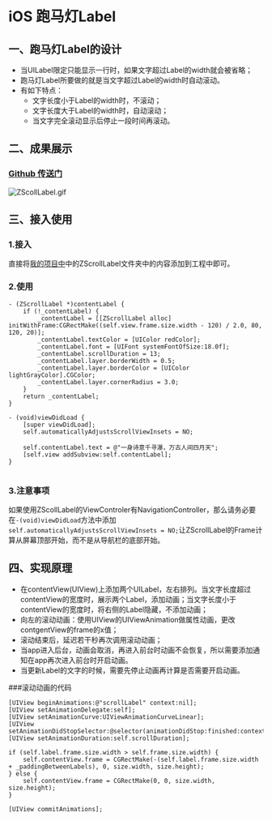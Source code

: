 # iOS 跑马灯Label
## 一、跑马灯Label的设计
* 当UILabel限定只能显示一行时，如果文字超过Label的width就会被省略；
* 跑马灯Label所要做的就是当文字超过Label的width时自动滚动。
* 有如下特点：
	* 文字长度小于Label的width时，不滚动；
	* 文字长度大于Label的width时，自动滚动；
	* 当文字完全滚动显示后停止一段时间再滚动。

## 二、成果展示
### [Github 传送门](https://github.com/JixinZhang/ZScrollLabel)


![ZScollLabel.gif](http://upload-images.jianshu.io/upload_images/2409226-8572157df5f5a596.gif?imageMogr2/auto-orient/strip)

## 三、接入使用
### 1.接入

直接将[我的项目中](https://github.com/JixinZhang/ZScrollLabel)中的ZScrollLabel文件夹中的内容添加到工程中即可。

### 2.使用

```
- (ZScrollLabel *)contentLabel {
    if (!_contentLabel) {
        _contentLabel = [[ZScrollLabel alloc] initWithFrame:CGRectMake((self.view.frame.size.width - 120) / 2.0, 80, 120, 20)];
        _contentLabel.textColor = [UIColor redColor];
        _contentLabel.font = [UIFont systemFontOfSize:18.0f];
        _contentLabel.scrollDuration = 13;
        _contentLabel.layer.borderWidth = 0.5;
        _contentLabel.layer.borderColor = [UIColor lightGrayColor].CGColor;
        _contentLabel.layer.cornerRadius = 3.0;
    }
    return _contentLabel;
}

- (void)viewDidLoad {
    [super viewDidLoad];
    self.automaticallyAdjustsScrollViewInsets = NO;
    
    self.contentLabel.text = @"一身诗意千寻瀑，万古人间四月天";
    [self.view addSubview:self.contentLabel];
}


```

### 3.注意事项

如果使用ZScollLabel的ViewControler有NavigationController，那么请务必要在`-(void)viewDidLoad`方法中添加`self.automaticallyAdjustsScrollViewInsets = NO;`让ZScrollLabel的Frame计算从屏幕顶部开始，而不是从导航栏的底部开始。

## 四、实现原理

* 在contentView(UIView)上添加两个UILabel，左右排列。当文字长度超过contentView的宽度时，展示两个Label，添加动画；当文字长度小于contentView的宽度时，将右侧的Label隐藏，不添加动画；
* 向左的滚动动画：使用UIView的UIViewAnimation做属性动画，更改contgentView的frame的x值；
* 滚动结束后，延迟若干秒再次调用滚动动画；
* 当app进入后台，动画会取消，再进入前台时动画不会恢复，所以需要添加通知在app再次进入前台时开启动画。
* 当更新Label的文字的时候，需要先停止动画再计算是否需要开启动画。

###滚动动画的代码

```
[UIView beginAnimations:@"scrollLabel" context:nil];
[UIView setAnimationDelegate:self];
[UIView setAnimationCurve:UIViewAnimationCurveLinear];
[UIView setAnimationDidStopSelector:@selector(animationDidStop:finished:context:)];
[UIView setAnimationDuration:self.scrollDuration];
    
if (self.label.frame.size.width > self.frame.size.width) {
    self.contentView.frame = CGRectMake(-(self.label.frame.size.width + _paddingBetweenLabels), 0, size.width, size.height);
} else {
    self.contentView.frame = CGRectMake(0, 0, size.width, size.height);
}
    
[UIView commitAnimations];
```
